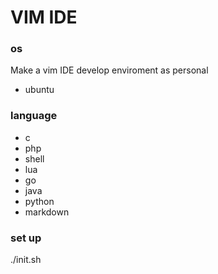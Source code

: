 # VIM IDE 
### os
Make a vim IDE  develop enviroment as personal
* ubuntu

### language
- c
- php
- shell
- lua
- go
- java
- python
- markdown

### set up
 ./init.sh
